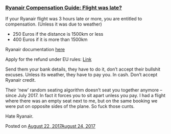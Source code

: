 
### [Ryanair Compensation Guide: Flight was late?](https://fazthebro.com/2017/08/22/ryanair-compensation-guide-flight-was-late/)

If your Ryanair flight was 3 hours late or more, you are entitled to compensation. (Unless it was due to weather)

*   250 Euros if the distance is 1500km or less
*   400 Euros if it is more than 1500km

Ryanair documentation [here](https://www.ryanair.com/content/dam/ryanair/help-centre-pdfs/eu261-version13/EU261%20for%20United%20Kingdom%20-%20EN.pdf)

Apply for the refund under EU rules: [Link](https://contactform.ryanair.com/?cr=eu261&lg=en&id=78)

Send them your bank details, they have to do it, don’t accept their bullshit excuses. Unless its weather, they have to pay you. In cash. Don’t accept Ryanair credit.

Their ‘new’ random seating algorithm doesn’t seat you together anymore – since July 2017. In fact it forces you to sit apart unless you pay. I had a flight where there was an empty seat next to me, but on the same booking we were put on opposite sides of the plane. So fuck those cunts.

Hate Ryanair.

Posted on [August 22, 2017August 24, 2017](https://fazthebro.com/2017/08/22/mayweather-mcgregor-all-you-need-to-know/)
